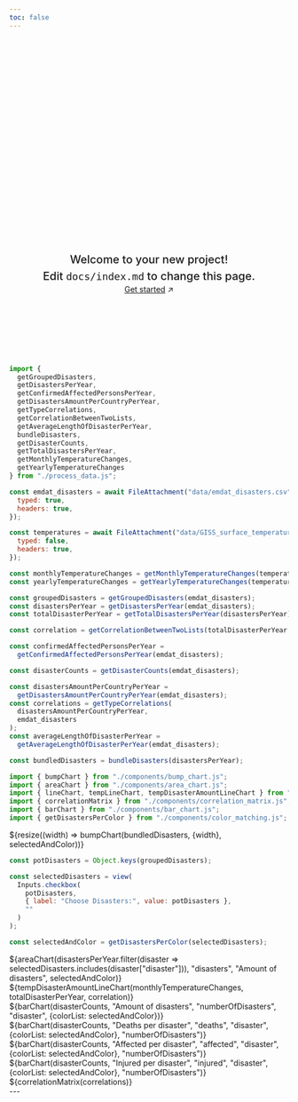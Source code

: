 ```yaml
---
toc: false
---
```


<style>

.hero {
  display: flex;
  flex-direction: column;
  align-items: center;
  font-family: var(--sans-serif);
  margin: 4rem 0 8rem;
  text-wrap: balance;
  text-align: center;
}

.hero h1 {
  margin: 2rem 0;
  max-width: none;
  font-size: 14vw;
  font-weight: 900;
  line-height: 1;
  background: linear-gradient(30deg, var(--theme-foreground-focus), currentColor);
  -webkit-background-clip: text;
  -webkit-text-fill-color: transparent;
  background-clip: text;
}

.hero h2 {
  margin: 0;
  max-width: 34em;
  font-size: 20px;
  font-style: initial;
  font-weight: 500;
  line-height: 1.5;
  color: var(--theme-foreground-muted);
}

@media (min-width: 640px) {
  .hero h1 {
    font-size: 90px;
  }
}

</style>

<div class="hero">
  <h1>Hello, Observable Framework</h1>
  <h2>Welcome to your new project! Edit&nbsp;<code style="font-size: 90%;">docs/index.md</code> to change this page.</h2>
  <a href="https://observablehq.com/framework/getting-started" target="_blank">Get started<span style="display: inline-block; margin-left: 0.25rem;">↗︎</span></a>
</div>

```js
import {
  getGroupedDisasters,
  getDisastersPerYear,
  getConfirmedAffectedPersonsPerYear,
  getDisastersAmountPerCountryPerYear,
  getTypeCorrelations,
  getCorrelationBetweenTwoLists,
  getAverageLengthOfDisasterPerYear,
  bundleDisasters,
  getDisasterCounts,
  getTotalDisastersPerYear,
  getMonthlyTemperatureChanges,
  getYearlyTemperatureChanges
} from "./process_data.js";

const emdat_disasters = await FileAttachment("data/emdat_disasters.csv").csv({
  typed: true,
  headers: true,
});

const temperatures = await FileAttachment("data/GISS_surface_temperature.csv").csv({
  typed: false,
  headers: true,
});

const monthlyTemperatureChanges = getMonthlyTemperatureChanges(temperatures);
const yearlyTemperatureChanges = getYearlyTemperatureChanges(temperatures);

const groupedDisasters = getGroupedDisasters(emdat_disasters);
const disastersPerYear = getDisastersPerYear(emdat_disasters);
const totalDisasterPerYear = getTotalDisastersPerYear(disastersPerYear);

const correlation = getCorrelationBetweenTwoLists(totalDisasterPerYear.map(e => e["disasters"]), yearlyTemperatureChanges.map(e => e["temp"]));

const confirmedAffectedPersonsPerYear =
  getConfirmedAffectedPersonsPerYear(emdat_disasters);

const disasterCounts = getDisasterCounts(emdat_disasters);

const disastersAmountPerCountryPerYear =
  getDisastersAmountPerCountryPerYear(emdat_disasters);
const correlations = getTypeCorrelations(
  disastersAmountPerCountryPerYear,
  emdat_disasters
);
const averageLengthOfDisasterPerYear =
  getAverageLengthOfDisasterPerYear(emdat_disasters);
```

```js
const bundledDisasters = bundleDisasters(disastersPerYear);
```

```js
import { bumpChart } from "./components/bump_chart.js";
import { areaChart } from "./components/area_chart.js";
import { lineChart, tempLineChart, tempDisasterAmountLineChart } from "./components/line_chart.js";
import { correlationMatrix } from "./components/correlation_matrix.js";
import { barChart } from "./components/bar_chart.js";
import { getDisastersPerColor } from "./components/color_matching.js";
```

<div class="grid">
    <div class="card">
        ${resize((width) => bumpChart(bundledDisasters, {width}, selectedAndColor))}
    </div>
</div>

```js
const potDisasters = Object.keys(groupedDisasters);

const selectedDisasters = view(
  Inputs.checkbox(
    potDisasters,
    { label: "Choose Disasters:", value: potDisasters },
    ""
  )
);
```

```js
const selectedAndColor = getDisastersPerColor(selectedDisasters);
```

<div class="grid grid-cols-2">
    <div class="card">
        ${areaChart(disastersPerYear.filter(disaster => selectedDisasters.includes(disaster["disaster"])),
            "disasters", "Amount of disasters", selectedAndColor)}
    </div>
</div>

<div class="grid" style="grid-auto-rows: 600px;">
  <div class="card">
  ${tempDisasterAmountLineChart(monthlyTemperatureChanges, totalDisasterPerYear, correlation)}
  </div>
</div>

<div class="grid grid-cols-2" style="grid-auto-rows: 600px;">
  <div class="card">
    ${barChart(disasterCounts, "Amount of disasters", "numberOfDisasters", "disaster", {colorList: selectedAndColor})}
  </div>
</div>

<div class="grid grid-cols-2" style="grid-auto-rows: 600px;">
  <div class="card">
    ${barChart(disasterCounts, "Deaths per disaster", "deaths", "disaster", {colorList: selectedAndColor}, "numberOfDisasters")}
  </div>
</div>

<div class="grid grid-cols-2" style="grid-auto-rows: 600px;">
  <div class="card">
    ${barChart(disasterCounts, "Affected per disaster", "affected", "disaster", {colorList: selectedAndColor}, "numberOfDisasters")}
  </div>
</div>

<div class="grid grid-cols-2" style="grid-auto-rows: 600px;">
  <div class="card">
    ${barChart(disasterCounts, "Injured per disaster", "injured", "disaster", {colorList: selectedAndColor}, "numberOfDisasters")}
  </div>
</div>

<div class="grid grid-cols-2" style="grid-auto-rows: 600px;">
  <div class="card">
    ${correlationMatrix(correlations)}
  </div>
</div>
---
